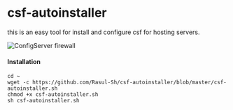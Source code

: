 # csf-autoinstaller
this is an easy tool for install and configure csf for hosting servers.


![ConfigServer firewall](https://www.configserver.com/images/logo.gif)


#### Installation
````
cd ~
wget -c https://github.com/Rasul-Sh/csf-autoinstaller/blob/master/csf-autoinstaller.sh
chmod +x csf-autoinstaller.sh
sh csf-autoinstaller.sh
````